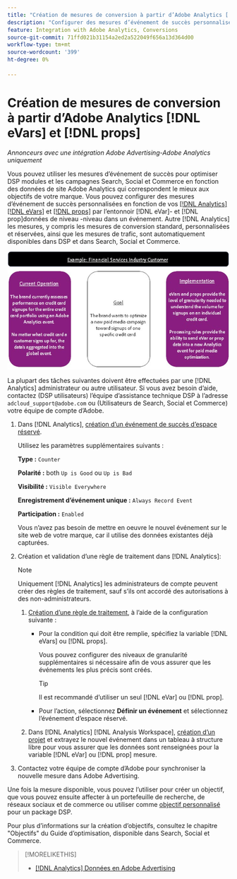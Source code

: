 ```yaml
---
title: "Création de mesures de conversion à partir d’Adobe Analytics [!DNL eVars] et props"
description: "Configurer des mesures d’événement de succès personnalisées à l’aide de [!DNL eVar]- et [!DNL prop]données de niveau 1."
feature: Integration with Adobe Analytics, Conversions
source-git-commit: 71ffd021b31154a2ed2a522049f656a13d364d00
workflow-type: tm+mt
source-wordcount: '399'
ht-degree: 0%

---
```


# Création de mesures de conversion à partir d’Adobe Analytics [!DNL eVars] et [!DNL props]

*Annonceurs avec une intégration Adobe Advertising-Adobe Analytics uniquement*

Vous pouvez utiliser les mesures d’événement de succès pour optimiser DSP modules et les campagnes Search, Social et Commerce en fonction des données de site Adobe Analytics qui correspondent le mieux aux objectifs de votre marque. Vous pouvez configurer des mesures d’événement de succès personnalisées en fonction de vos [[!DNL Analytics] [!DNL eVars]](https://experienceleague.adobe.com/docs/analytics/components/dimensions/evar.html) et [[!DNL props]](https://experienceleague.adobe.com/docs/analytics/components/dimensions/prop.html) par l’entonnoir [!DNL eVar]- et [!DNL prop]données de niveau -niveau dans un événement. Autre [!DNL Analytics] les mesures, y compris les mesures de conversion standard, personnalisées et réservées, ainsi que les mesures de trafic, sont automatiquement disponibles dans DSP et dans Search, Social et Commerce.

![Exemple d’utilisation](/help/integrations/assets/a4adc-conversion-evar-example.jpg "Exemple d’utilisation")

La plupart des tâches suivantes doivent être effectuées par une [!DNL Analytics] administrateur ou autre utilisateur. Si vous avez besoin d’aide, contactez (DSP utilisateurs) l’équipe d’assistance technique DSP à l’adresse `adcloud_support@adobe.com` ou (Utilisateurs de Search, Social et Commerce) votre équipe de compte d’Adobe.

1. Dans [!DNL Analytics], [création d’un événement de succès d’espace réservé](https://experienceleague.adobe.com/docs/analytics/admin/admin-tools/manage-report-suites/edit-report-suite/conversion-variables/success-events/success-event.html?lang=en).

   Utilisez les paramètres supplémentaires suivants :

   **Type :** `Counter`

   **Polarité :**  both `Up is Good` ou `Up is Bad`

   **Visibilité :** `Visible Everywhere`

   **Enregistrement d’événement unique :** `Always Record Event`

   **Participation :** `Enabled`

   Vous n’avez pas besoin de mettre en oeuvre le nouvel événement sur le site web de votre marque, car il utilise des données existantes déjà capturées.

1. Création et validation d’une règle de traitement dans [!DNL Analytics]:

   >[!NOTE]
   >
   >Uniquement [!DNL Analytics] les administrateurs de compte peuvent créer des règles de traitement, sauf s’ils ont accordé des autorisations à des non-administrateurs.

   1. [Création d’une règle de traitement](https://experienceleague.adobe.com/docs/analytics/admin/admin-tools/manage-report-suites/edit-report-suite/report-suite-general/c-processing-rules/c-processing-rules-configuration/t-processing-rules.html?lang=en), à l’aide de la configuration suivante :

      * Pour la condition qui doit être remplie, spécifiez la variable [!DNL eVars] ou [!DNL props].

        Vous pouvez configurer des niveaux de granularité supplémentaires si nécessaire afin de vous assurer que les événements les plus précis sont créés.

        >[!TIP]
        >
        >Il est recommandé d’utiliser un seul [!DNL eVar] ou [!DNL prop].

      * Pour l’action, sélectionnez **Définir un événement** et sélectionnez l’événement d’espace réservé.

   1. Dans [!DNL Analytics] [!DNL Analysis Workspace], [création d’un projet](https://experienceleague.adobe.com/docs/analytics/analyze/analysis-workspace/home.html) et extrayez le nouvel événement dans un tableau à structure libre pour vous assurer que les données sont renseignées pour la variable [!DNL eVar] ou [!DNL prop] mesure.

1. Contactez votre équipe de compte d’Adobe pour synchroniser la nouvelle mesure dans Adobe Advertising.

Une fois la mesure disponible, vous pouvez l’utiliser pour créer un objectif, que vous pouvez ensuite affecter à un portefeuille de recherche, de réseaux sociaux et de commerce ou utiliser comme [objectif personnalisé](/help/dsp/optimization/custom-goal-about.md) pour un package DSP.

Pour plus d’informations sur la création d’objectifs, consultez le chapitre &quot;Objectifs&quot; du Guide d’optimisation, disponible dans Search, Social et Commerce.

>[!MORELIKETHIS]
>
>* [[!DNL Analytics] Données en Adobe Advertising](/help/integrations/analytics/analytics-data-in-advertising.md)
<!--
>* [](/help/search-social-commerce/admin/conversion-metrics/ ????????)
-->
